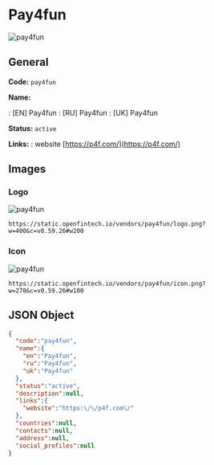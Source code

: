 
# Pay4fun 
![pay4fun](https://static.openfintech.io/vendors/pay4fun/logo.png?w=400&c=v0.59.26#w200)  

## General 
 
**Code:** `pay4fun` 
 
**Name:** 
 
:	[EN] Pay4fun 
:	[RU] Pay4fun 
:	[UK] Pay4fun 
 
**Status:** `active` 
 
**Links:** 
: website [https://p4f.com/](https://p4f.com/) 
 

## Images 

### Logo 
 
![pay4fun](https://static.openfintech.io/vendors/pay4fun/logo.png?w=400&c=v0.59.26#w200)  

```
https://static.openfintech.io/vendors/pay4fun/logo.png?w=400&c=v0.59.26#w200
```  

### Icon 
 
![pay4fun](https://static.openfintech.io/vendors/pay4fun/icon.png?w=278&c=v0.59.26#w100)  

```
https://static.openfintech.io/vendors/pay4fun/icon.png?w=278&c=v0.59.26#w100
```  

## JSON Object 

```json
{
  "code":"pay4fun",
  "name":{
    "en":"Pay4fun",
    "ru":"Pay4fun",
    "uk":"Pay4fun"
  },
  "status":"active",
  "description":null,
  "links":{
    "website":"https:\/\/p4f.com\/"
  },
  "countries":null,
  "contacts":null,
  "address":null,
  "social_profiles":null
}
```  
